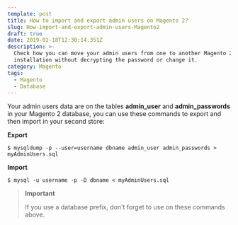 ```yaml
---
template: post
title: How to import and export admin users on Magento 2?
slug: How-import-and-export-admin-users-Magento2
draft: true
date: 2019-02-18T12:30:14.351Z
description: >-
  Check how you can move your admin users from one to another Magento 2
  installation without decrypting the password or change it.
category: Magento
tags:
  - Magento
  - Database
---
```

Your admin users data are on the tables **admin_user** and **admin_passwords** in your Magento 2 database, you can use these commands to export and then import in your second store:

**Export**

```
$ mysqldump -p --user=username dbname admin_user admin_passwords > myAdminUsers.sql
```

**Import**

```
$ mysql -u username -p -D dbname < myAdminUsers.sql
```

> **Important**
>
> If you use a database prefix, don't forget to use on these commands above.
